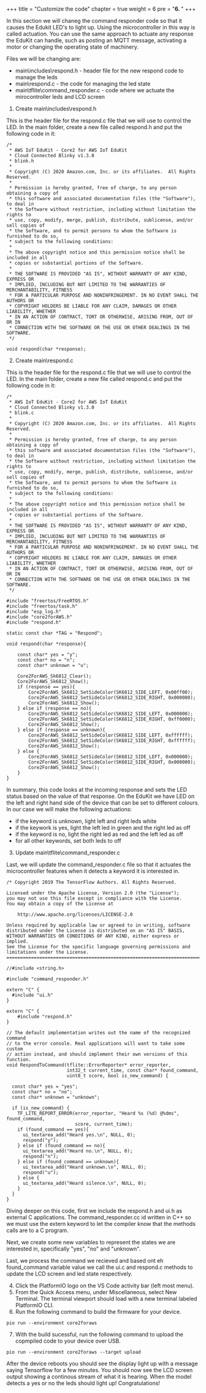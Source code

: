 +++
title = "Customize the code"
chapter = true
weight = 6
pre = "<b>6. </b>"
+++

In this section we will chaneg the command responder code so that it causes the Edukit LED's to light up.  Using the microcontroller in this way is called actuation.  You can use the same approach to actuate any response the EduKit can handle, such as posting an MQTT message, activating a motor or changing the operating state of machinery.

Files we will be changing are:
* main\includes\respond.h - header file for the new respond code to manage the leds
* main\respond.c - the code for managing the led state
* main\tflite\command_responder.c - code where we actuate the mirocontroller leds and LCD screen

1. Create main\includes\respond.h

This is the header file for the respond.c file that we will use to control the LED.  In the main folder, create a new file called respond.h and put the following code in it:

```
/*
 * AWS IoT EduKit - Core2 for AWS IoT EduKit
 * Cloud Connected Blinky v1.3.0
 * blink.h
 * 
 * Copyright (C) 2020 Amazon.com, Inc. or its affiliates.  All Rights Reserved.
 *
 * Permission is hereby granted, free of charge, to any person obtaining a copy of
 * this software and associated documentation files (the "Software"), to deal in
 * the Software without restriction, including without limitation the rights to
 * use, copy, modify, merge, publish, distribute, sublicense, and/or sell copies of
 * the Software, and to permit persons to whom the Software is furnished to do so,
 * subject to the following conditions:
 *
 * The above copyright notice and this permission notice shall be included in all
 * copies or substantial portions of the Software.
 *
 * THE SOFTWARE IS PROVIDED "AS IS", WITHOUT WARRANTY OF ANY KIND, EXPRESS OR
 * IMPLIED, INCLUDING BUT NOT LIMITED TO THE WARRANTIES OF MERCHANTABILITY, FITNESS
 * FOR A PARTICULAR PURPOSE AND NONINFRINGEMENT. IN NO EVENT SHALL THE AUTHORS OR
 * COPYRIGHT HOLDERS BE LIABLE FOR ANY CLAIM, DAMAGES OR OTHER LIABILITY, WHETHER
 * IN AN ACTION OF CONTRACT, TORT OR OTHERWISE, ARISING FROM, OUT OF OR IN
 * CONNECTION WITH THE SOFTWARE OR THE USE OR OTHER DEALINGS IN THE SOFTWARE.
 */

void respond(char *response);
```
2. Create main\respond.c

This is the header file for the respond.c file that we will use to control the LED.  In the main folder, create a new file called respond.c and put the following code in it:

```
/*
 * AWS IoT EduKit - Core2 for AWS IoT EduKit
 * Cloud Connected Blinky v1.3.0
 * blink.c
 * 
 * Copyright (C) 2020 Amazon.com, Inc. or its affiliates.  All Rights Reserved.
 *
 * Permission is hereby granted, free of charge, to any person obtaining a copy of
 * this software and associated documentation files (the "Software"), to deal in
 * the Software without restriction, including without limitation the rights to
 * use, copy, modify, merge, publish, distribute, sublicense, and/or sell copies of
 * the Software, and to permit persons to whom the Software is furnished to do so,
 * subject to the following conditions:
 *
 * The above copyright notice and this permission notice shall be included in all
 * copies or substantial portions of the Software.
 *
 * THE SOFTWARE IS PROVIDED "AS IS", WITHOUT WARRANTY OF ANY KIND, EXPRESS OR
 * IMPLIED, INCLUDING BUT NOT LIMITED TO THE WARRANTIES OF MERCHANTABILITY, FITNESS
 * FOR A PARTICULAR PURPOSE AND NONINFRINGEMENT. IN NO EVENT SHALL THE AUTHORS OR
 * COPYRIGHT HOLDERS BE LIABLE FOR ANY CLAIM, DAMAGES OR OTHER LIABILITY, WHETHER
 * IN AN ACTION OF CONTRACT, TORT OR OTHERWISE, ARISING FROM, OUT OF OR IN
 * CONNECTION WITH THE SOFTWARE OR THE USE OR OTHER DEALINGS IN THE SOFTWARE.
 */

#include "freertos/FreeRTOS.h"
#include "freertos/task.h"
#include "esp_log.h"
#include "core2forAWS.h"
#include "respond.h"

static const char *TAG = "Respond";

void respond(char *response){

    const char* yes = "y";
    const char* no = "n";
    const char* unknown = "u";

    Core2ForAWS_Sk6812_Clear();
    Core2ForAWS_Sk6812_Show();
    if (response == yes){
        Core2ForAWS_Sk6812_SetSideColor(SK6812_SIDE_LEFT, 0x00ff00);
        Core2ForAWS_Sk6812_SetSideColor(SK6812_SIDE_RIGHT, 0x000000);
        Core2ForAWS_Sk6812_Show();
    } else if (response == no){
        Core2ForAWS_Sk6812_SetSideColor(SK6812_SIDE_LEFT, 0x000000);
        Core2ForAWS_Sk6812_SetSideColor(SK6812_SIDE_RIGHT, 0xff0000);
        Core2ForAWS_Sk6812_Show();
    } else if (response == unknown){
        Core2ForAWS_Sk6812_SetSideColor(SK6812_SIDE_LEFT, 0xffffff);
        Core2ForAWS_Sk6812_SetSideColor(SK6812_SIDE_RIGHT, 0xffffff);
        Core2ForAWS_Sk6812_Show();
    } else {        
        Core2ForAWS_Sk6812_SetSideColor(SK6812_SIDE_LEFT, 0x000000);
        Core2ForAWS_Sk6812_SetSideColor(SK6812_SIDE_RIGHT, 0x000000);
        Core2ForAWS_Sk6812_Show();
    }
}
```
In summary, this code looks at the incoming response and sets the LED status based on the value of that response.  On the EduKit we have LED on the left and right hand side of the device that can be set to different colours.  In our case we will make the following actuations:
* if the keyword is unknown, light left and right leds white
* if the keywork is yes, light the left led in green and the right led as off
* if the keyword is no, light the right led as red and the left led as off
* for all other keywords, set both leds to off

3. Update main\tflite\command_responder.c

Last, we will update the command_responder.c file so that it actuates the microcontroller features when it detects a keyword it is interested in.

```
/* Copyright 2019 The TensorFlow Authors. All Rights Reserved.

Licensed under the Apache License, Version 2.0 (the "License");
you may not use this file except in compliance with the License.
You may obtain a copy of the License at

    http://www.apache.org/licenses/LICENSE-2.0

Unless required by applicable law or agreed to in writing, software
distributed under the License is distributed on an "AS IS" BASIS,
WITHOUT WARRANTIES OR CONDITIONS OF ANY KIND, either express or implied.
See the License for the specific language governing permissions and
limitations under the License.
==============================================================================*/

//#include <string.h>

#include "command_responder.h"

extern "C" {
  #include "ui.h"
}

extern "C" {
    #include "respond.h"
}

// The default implementation writes out the name of the recognized command
// to the error console. Real applications will want to take some custom
// action instead, and should implement their own versions of this function.
void RespondToCommand(tflite::ErrorReporter* error_reporter,
                      int32_t current_time, const char* found_command,
                      uint8_t score, bool is_new_command) {  

  const char* yes = "yes";
  const char* no = "no";
  const char* unknown = "unknown";

  if (is_new_command) {
    TF_LITE_REPORT_ERROR(error_reporter, "Heard %s (%d) @%dms", found_command,
                         score, current_time);
    if (found_command == yes){
      ui_textarea_add("Heard yes.\n", NULL, 0);
      respond("y");
    } else if (found_command == no){
      ui_textarea_add("Heard no.\n", NULL, 0);
      respond("n");
    } else if (found_command == unknown){
      ui_textarea_add("Heard unknown.\n", NULL, 0);
      respond("u");
    } else {
      ui_textarea_add("Heard silence.\n", NULL, 0);
    }    
  }
}
```
Diving deeper on this code, first we include the respond.h and ui.h as external C applications.  The command_responder.cc id written in C++ so we must use the extern keyword to let the compiler know that the methods calls are to a C program.

Next, we create some new variables to represent the states we are interested in, specifically "yes", "no" and "unknown".

Last, we process the command we recieved and based ont eh found_command variable value we call the ui.c and respond.c methods to update the LCD screen and led state respectively.

4. Click the PlatformIO logo on the VS Code activity bar (left most menu).
5. From the Quick Access menu, under Miscellaneous, select New Terminal. The terminal viewport should load with a new terminal labeled PlatformIO CLI.
6. Run the following command to build the firmware for your device.
```
pio run --environment core2foraws
```
7. With the build sucessful, run the following command to upload the copmpiled code to your device over USB.
```
pio run --environment core2foraws --target upload
```
After the device reboots you should see the display light up with a message saying Tensorflow for a few minutes.
You should now see the LCD screen output showing a continous stream of what it is hearing.  When the model detects a yes or no the leds should light up!  Congratulations!